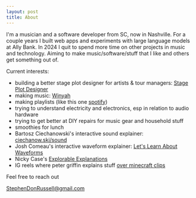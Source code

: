 ```yaml
---
layout: post
title: About
---
```

I'm a musician and a software developer from SC, now in Nashville. For a couple years I built web apps and experiments with large language models at Ally Bank. In 2024 I quit to spend more time on other projects in music and technology. Aiming to make music/software/stuff that I like and others get something out of.

Current interests:
- building a better stage plot designer for artists & tour managers: [Stage Plot Designer](https://stage-plot-designer.vercel.app)
- making music: [Winyah](https://open.spotify.com/artist/4iyP4VOGOLzbt2Vxcyu6zG?si=RWa7SB67TlSiDo3o38pZkg)
- making playlists (like this one [spotify](https://open.spotify.com/playlist/1k5HVkPuzVcRiZ6vc3PSNw?si=339aacba52e34fa2))
- trying to understand electricity and electronics, esp in relation to audio hardware
- trying to get better at DIY repairs for music gear and household stuff
- smoothies for lunch
- Bartosz Ciechanowski's interactive sound explainer: [ciechanow.ski/sound](https://ciechanow.ski/sound/)
- Josh Comeau's interactive waveform explainer: [Let's Learn About
Waveforms](https://pudding.cool/2018/02/waveforms/)
- Nicky Case's [Explorable Explanations](https://explorabl.es/)
- IG reels where peter griffin explains stuff [over minecraft clips](https://www.instagram.com/p/DG6NIgNgIno/)

Feel free to reach out

[StephenDonRussell@gmail.com](mailto:StephenDonRussell@gmail.com)
